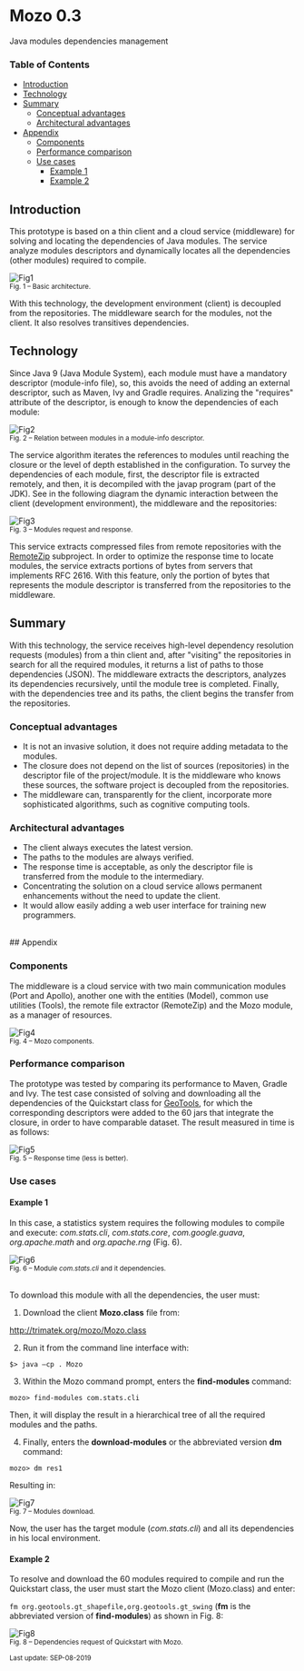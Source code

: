 # Mozo 0.3
Java modules dependencies management

### Table of Contents  
- [Introduction](https://github.com/martinaguero/mozo/blob/master/README.md#introduction)  
- [Technology](https://github.com/martinaguero/mozo/blob/master/README.md#technology)
- [Summary](https://github.com/martinaguero/mozo/blob/master/README.md#summary)
  - [Conceptual advantages](https://github.com/martinaguero/mozo/blob/master/README.md#conceptual-advantages)
  - [Architectural advantages](https://github.com/martinaguero/mozo/blob/master/README.md#architectural-advantages)
- [Appendix](https://github.com/martinaguero/mozo/blob/master/README.md#appendix)
  - [Components](https://github.com/martinaguero/mozo/blob/master/README.md#components)
  - [Performance comparison](https://github.com/martinaguero/mozo/blob/master/README.md#performance-comparison)
  - [Use cases](https://github.com/martinaguero/mozo/blob/master/README.md#use-cases)
    - [Example 1](https://github.com/martinaguero/mozo/blob/master/README.md#example-1)
    - [Example 2](https://github.com/martinaguero/mozo/blob/master/README.md#example-2)

## Introduction
This prototype is based on a thin client and a cloud service (middleware) for solving and locating the dependencies of Java modules. The service analyze modules descriptors and dynamically locates all the dependencies (other modules) required to compile.

![Fig1](https://github.com/martinaguero/mozo/blob/master/org.trimatek.mozo.ui/icons/fig1.png)<br />
<sub>Fig. 1 – Basic architecture.</sub>

With this technology, the development environment (client) is decoupled from the repositories. The middleware search for the modules, not the client. It also resolves transitives dependencies.

## Technology
Since Java 9 (Java Module System), each module must have a mandatory descriptor (module-info file), so, this avoids the need of adding an external descriptor, such as Maven, Ivy and Gradle requires. Analizing the "requires" attribute of the descriptor, is enough to know the dependencies of each module:

![Fig2](https://github.com/martinaguero/mozo/blob/master/org.trimatek.mozo.ui/icons/fig2.png)<br />
<sub>Fig. 2 – Relation between modules in a module-info descriptor.</sub>

The service algorithm iterates the references to modules until reaching the closure or the level of depth established
in the configuration. To survey the dependencies of each module, first, the descriptor file is extracted remotely, and then, it is decompiled with the javap program (part of the JDK). See in the following diagram the dynamic interaction between the client (development environment), the middleware and the repositories:

![Fig3](https://github.com/martinaguero/mozo/blob/master/org.trimatek.mozo.ui/icons/fig3.png)<br />
<sub>Fig. 3 – Modules request and response.</sub>

This service extracts compressed files from remote repositories with the [RemoteZip] subproject. In order to optimize the response time to locate modules, the service extracts portions of bytes from servers that implements RFC 2616. With this feature, only the portion of bytes that represents the module descriptor is transferred from the repositories to the middleware.

## Summary
With this technology, the service receives high-level dependency resolution requests (modules) from a thin client and, after "visiting" the repositories in search for all the required modules, it returns a list of paths to those dependencies (JSON). The middleware extracts the descriptors, analyzes its dependencies recursively, until the module tree is completed.
Finally, with the dependencies tree and its paths, the client begins the transfer from the repositories.

### Conceptual advantages
* It is not an invasive solution, it does not require adding metadata to the modules.
* The closure does not depend on the list of sources (repositories) in the descriptor file of the project/module. It is the middleware who knows these sources, the software project is decoupled from the repositories. 
* The middleware can, transparently for the client, incorporate more sophisticated algorithms, such as cognitive computing tools.

### Architectural advantages
* The client always executes the latest version.
* The paths to the modules are always verified.
* The response time is acceptable, as only the descriptor file is transferred from the module to the intermediary.
* Concentrating the solution on a cloud service allows permanent enhancements without the need to update the client.
* It would allow easily adding a web user interface for training new programmers.

<br />
## Appendix

### Components
The middleware is a cloud service with two main communication modules (Port and Apollo), another one with the entities (Model), common use utilities (Tools), the remote file extractor (RemoteZip) and the Mozo module, as a manager of resources.

![Fig4](https://github.com/martinaguero/mozo/blob/master/org.trimatek.mozo.ui/icons/fig4.png)<br />
<sub>Fig. 4 – Mozo components.</sub>

### Performance comparison
The prototype was tested by comparing its performance to Maven, Gradle and Ivy. The test case consisted of solving and downloading all the dependencies of the Quickstart class for [GeoTools], for which the corresponding descriptors were added to the 60 jars that integrate the closure, in order to have comparable dataset.  The result measured in time is as follows:

![Fig5](https://github.com/martinaguero/mozo/blob/master/org.trimatek.mozo.ui/icons/fig5.png)<br />
<sub>Fig. 5 – Response time (less is better).</sub>
<br />

### Use cases

#### Example 1
In this case, a statistics system requires the following modules to compile and execute: *com.stats.cli*, *com.stats.core*, *com.google.guava*, *org.apache.math* and *org.apache.rng* (Fig. 6).

![Fig6](https://github.com/martinaguero/mozo/blob/master/org.trimatek.mozo.ui/icons/fig6.png)<br />
<sub>Fig. 6 – Module *com.stats.cli* and it dependencies.</sub>

<br />
To download this module with all the dependencies, the user must:

1. Download the client **Mozo.class** file from:

http://trimatek.org/mozo/Mozo.class

2. Run it from the command line interface with:

`$> java –cp . Mozo`

3. Within the Mozo command prompt, enters the **find-modules** command:

`mozo> find-modules com.stats.cli`

Then, it will display the result in a hierarchical tree of all the required modules and the paths.

4. Finally, enters the **download-modules** or the abbreviated version **dm** command:

`mozo> dm res1`

Resulting in:

![Fig7](https://github.com/martinaguero/mozo/blob/master/org.trimatek.mozo.ui/icons/fig7.png)<br />
<sub>Fig. 7 – Modules download.</sub>

Now, the user has the target module (*com.stats.cli*) and all its dependencies in his local environment.

#### Example 2
To resolve and download the 60 modules required to compile and run the Quickstart class, the user must start the Mozo client (Mozo.class) and enter:

`fm org.geotools.gt_shapefile,org.geotools.gt_swing` (**fm** is the abbreviated version of **find-modules**) as shown in Fig. 8:

![Fig8](https://github.com/martinaguero/mozo/blob/master/org.trimatek.mozo.ui/icons/fig8.png)<br />
<sub>Fig. 8 – Dependencies request of Quickstart with Mozo.</sub><br/>

<sub>Last update: SEP-08-2019</sub>

[RemoteZip]:https://github.com/martinaguero/remotezip
[GeoTools]:http://docs.geotools.org/latest/userguide/build/install/jdk.html


